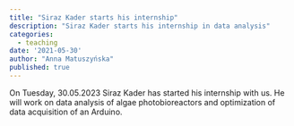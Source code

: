 ```yaml
---
title: "Siraz Kader starts his internship"
description: "Siraz Kader starts his internship in data analysis"
categories:
  - teaching
date: '2021-05-30'
author: "Anna Matuszyńska"
published: true
---
```


On Tuesday, 30.05.2023 Siraz Kader has started his internship with us. He will work on data analysis of algae photobioreactors and optimization of data acquisition of an Arduino.